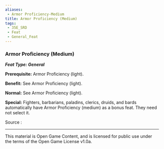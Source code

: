 ```yaml
---
aliases:
 - Armor Proficiency-Medium
title: Armor Proficiency (Medium)
tags: 
 - 35E_SRD
 - Feat
 - General_Feat
---
```

### Armor Proficiency (Medium) 
***Feat Type: General***

**Prerequisite:** Armor Proficiency (light).

**Benefit:** See Armor Proficiency (light).

**Normal:** See Armor Proficiency (light).

**Special:** Fighters, barbarians, paladins, clerics, druids, and bards
automatically have Armor Proficiency (medium) as a bonus feat. They need
not select it.


Source :



---



This material is Open Game Content, and is licensed for public use under the terms of the Open Game License v1.0a.

